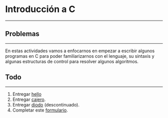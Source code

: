 # Introducción a C
---

## Problemas
---
En estas actividades vamos a enfocarnos en empezar a escribir algunos programas en C para poder familiarizarnos con el lenguaje, su sintaxis y algunas estructuras de control para resolver algunos algoritmos.

## Todo
---
1. Entregar [hello](https://github.com/trq20/ise4/tree/pset1/hello)
2. Entregar [cajero](https://github.com/trq20/ise4/tree/pset1/cajero).
3. Entregar [diodo](diodo/) (descontinuado).
4. Completar este [formulario](https://docs.google.com/forms/d/e/1FAIpQLSfvFzZyc1csmYRe7wyvJUimue-Fal2WrmcuE4pPlRU0LZwTTA/viewform).
